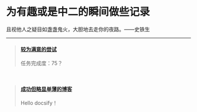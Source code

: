 # 为有趣或是中二的瞬间做些记录

<footer>且视他人之疑目如盏盏鬼火，大胆地去走你的夜路。——史铁生</footer>

***

> #### [较为满意的尝试](https://changewam.github.io/#/Journal/25_1_15)
>
> 任务完成度：75？

<br />

> #### [成功但略显单薄的博客](https://changewam.github.io/#/Journal/25_1_21)
>
> Hello docsify！

<br />